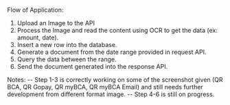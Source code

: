 Flow of Application:
1. Upload an Image to the API
2. Process the Image and read the content using OCR to get the data (ex: amount, date).
3. Insert a new row into the database.
4. Generate a document from the date range provided in request API.
5. Query the data between the range.
6. Send the document generated into the response API.

Notes:
-- Step 1-3 is correctly working on some of the screenshot given (QR BCA, QR Gopay, QR myBCA, QR myBCA Email) and still needs further development from different format image.
-- Step 4-6 is still on progress.
